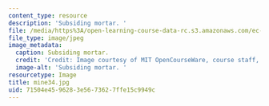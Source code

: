 ```yaml
---
content_type: resource
description: 'Subsiding mortar. '
file: /media/https%3A/open-learning-course-data-rc.s3.amazonaws.com/ec-s06-design-for-demining-spring-2007/71504e4596283e5673627ffe15c9949c_mine34.jpg
file_type: image/jpeg
image_metadata:
  caption: Subsiding mortar.
  credit: 'Credit: Image courtesy of MIT OpenCourseWare, course staff, and students.'
  image-alt: 'Subsiding mortar. '
resourcetype: Image
title: mine34.jpg
uid: 71504e45-9628-3e56-7362-7ffe15c9949c
---
```

